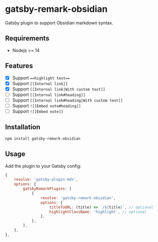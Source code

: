 # gatsby-remark-obsidian

Gatsby plugin to support Obsidian markdown syntax.

## Requirements

- Nodejs >= 14

## Features

- [x] Support `==highlight text==`
- [x] Support `[[Internal link]]`
- [x] Support `[[Internal link|With custom text]]`
- [ ] Support `[[Internal link#heading]]`
- [ ] Support `[[Internal link#heading|With custom text]]`
- [ ] Support `![[Embed note#heading]]`
- [ ] Support `![[Embed note]]`

## Installation

```bash
npm install gatsby-remark-obsidian
```

## Usage

Add the plugin to your Gatsby config:

```js
{
    resolve: 'gatsby-plugin-mdx',
    options: {
        gatsbyRemarkPlugins: [
            {
                resolve: 'gatsby-remark-obsidian',
                options: {
                    titleToURL: (title) => `/${title}`, // optional
                    highlightClassName: 'highlight', // optional
                },
            },
        ],
    },
},
```
